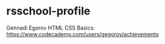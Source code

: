 # rsschool-profile

Gennadi Egorov
HTML CSS Basics: https://www.codecademy.com/users/gegorov/achievements